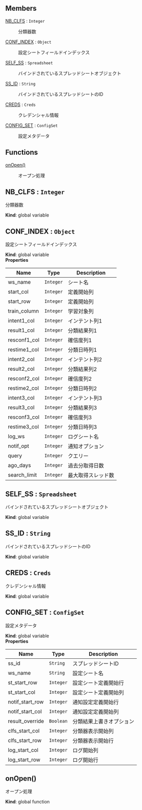 ## Members

<dl>
<dt><a href="#NB_CLFS">NB_CLFS</a> : <code>Integer</code></dt>
<dd><p>分類器数</p>
</dd>
<dt><a href="#CONF_INDEX">CONF_INDEX</a> : <code>Object</code></dt>
<dd><p>設定シートフィールドインデックス</p>
</dd>
<dt><a href="#SELF_SS">SELF_SS</a> : <code>Spreadsheet</code></dt>
<dd><p>バインドされているスプレッドシートオブジェクト</p>
</dd>
<dt><a href="#SS_ID">SS_ID</a> : <code>String</code></dt>
<dd><p>バインドされているスプレッドシートのID</p>
</dd>
<dt><a href="#CREDS">CREDS</a> : <code>Creds</code></dt>
<dd><p>クレデンシャル情報</p>
</dd>
<dt><a href="#CONFIG_SET">CONFIG_SET</a> : <code>ConfigSet</code></dt>
<dd><p>設定メタデータ</p>
</dd>
</dl>

## Functions

<dl>
<dt><a href="#onOpen">onOpen()</a></dt>
<dd><p>オープン処理</p>
</dd>
</dl>

<a name="NB_CLFS"></a>

## NB_CLFS : <code>Integer</code>
分類器数

**Kind**: global variable  
<a name="CONF_INDEX"></a>

## CONF_INDEX : <code>Object</code>
設定シートフィールドインデックス

**Kind**: global variable  
**Properties**

| Name | Type | Description |
| --- | --- | --- |
| ws_name | <code>Integer</code> | シート名 |
| start_col | <code>Integer</code> | 定義開始列 |
| start_row | <code>Integer</code> | 定義開始列 |
| train_column | <code>Integer</code> | 学習対象列 |
| intent1_col | <code>Integer</code> | インテント列1 |
| result1_col | <code>Integer</code> | 分類結果列1 |
| resconf1_col | <code>Integer</code> | 確信度列1 |
| restime1_col | <code>Integer</code> | 分類日時列1 |
| intent2_col | <code>Integer</code> | インテント列2 |
| result2_col | <code>Integer</code> | 分類結果列2 |
| resconf2_col | <code>Integer</code> | 確信度列2 |
| restime2_col | <code>Integer</code> | 分類日時列2 |
| intent3_col | <code>Integer</code> | インテント列3 |
| result3_col | <code>Integer</code> | 分類結果列3 |
| resconf3_col | <code>Integer</code> | 確信度列3 |
| restime3_col | <code>Integer</code> | 分類日時列3 |
| log_ws | <code>Integer</code> | ログシート名 |
| notif_opt | <code>Integer</code> | 通知オプション |
| query | <code>Integer</code> | クエリー |
| ago_days | <code>Integer</code> | 過去分取得日数 |
| search_limit | <code>Integer</code> | 最大取得スレッド数 |

<a name="SELF_SS"></a>

## SELF_SS : <code>Spreadsheet</code>
バインドされているスプレッドシートオブジェクト

**Kind**: global variable  
<a name="SS_ID"></a>

## SS_ID : <code>String</code>
バインドされているスプレッドシートのID

**Kind**: global variable  
<a name="CREDS"></a>

## CREDS : <code>Creds</code>
クレデンシャル情報

**Kind**: global variable  
<a name="CONFIG_SET"></a>

## CONFIG_SET : <code>ConfigSet</code>
設定メタデータ

**Kind**: global variable  
**Properties**

| Name | Type | Description |
| --- | --- | --- |
| ss_id | <code>String</code> | スプレッドシートID |
| ws_name | <code>String</code> | 設定シート名 |
| st_start_row | <code>Integer</code> | 設定シート定義開始行 |
| st_start_col | <code>Integer</code> | 設定シート定義開始列 |
| notif_start_row | <code>Integer</code> | 通知設定定義開始行 |
| notif_start_col | <code>Integer</code> | 通知設定定義開始列 |
| result_override | <code>Boolean</code> | 分類結果上書きオプション |
| clfs_start_col | <code>Integer</code> | 分類器表示開始列 |
| clfs_start_row | <code>Integer</code> | 分類器表示開始行 |
| log_start_col | <code>Integer</code> | ログ開始列 |
| log_start_row | <code>Integer</code> | ログ開始行 |

<a name="onOpen"></a>

## onOpen()
オープン処理

**Kind**: global function  
